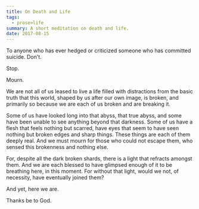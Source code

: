 ```yaml
---
title: On Death and Life
tags:
  - prose>life
summary: A short meditation on death and life.
date: 2017-08-15
---
```

To anyone who has ever hedged or criticized someone who has committed suicide. Don't.

Stop.

Mourn.

We are not all of us leased to live a life filled with distractions from the basic truth that this world, shaped by us after our own image, is broken, and primarily so because we are each of us broken and are breaking it.

Some of us have looked long into that abyss, that true abyss, and some have been unable to see anything beyond that darkness. Some of us have a flesh that feels nothing but scarred, have eyes that seem to have seen nothing but broken edges and sharp things. These things are each of them deeply real. And we must mourn for those who could not escape them, who sensed this brokenness and nothing else.

For, despite all the dark broken shards, there is a light that refracts amongst them. And we are each blessed to have glimpsed enough of it to be breathing here, in this moment. For without that light, would we not, of necessity, have eventually joined them?

And yet, here we are.

Thanks be to God.
